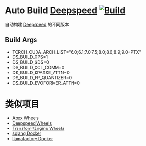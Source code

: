 # Auto Build [Deepspeed](https://github.com/microsoft/DeepSpeed) [![Build](https://github.com/AlongWY/deepspeed_wheels/actions/workflows/build.yml/badge.svg)](https://github.com/AlongWY/deepspeed_wheels/actions/workflows/build.yml)

自动构建 [Deepspeed](https://github.com/microsoft/DeepSpeed) 的不同版本

## Build Args

+ TORCH_CUDA_ARCH_LIST="6.0;6.1;7.0;7.5;8.0;8.6;8.9;9.0+PTX"
+ DS_BUILD_OPS=1
+ DS_BUILD_GDS=0
+ DS_BUILD_CCL_COMM=0
+ DS_BUILD_SPARSE_ATTN=0
+ DS_BUILD_FP_QUANTIZER=0
+ DS_BUILD_EVOFORMER_ATTN=0

# 类似项目
+ [Apex Wheels](https://github.com/AlongWY/apex_wheels)
+ [Deepspeed Wheels](https://github.com/AlongWY/deepspeed_wheels)
+ [TransfomrtEngine Wheels](https://github.com/AlongWY/TransformerEngine_wheels)
+ [sglang Docker](https://github.com/AlongWY/sglang-docker)
+ [llamafactory Docker](https://github.com/AlongWY/llamafactory-docker)

